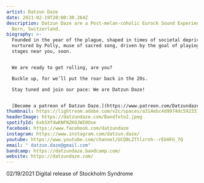 ```yaml
---
artist: Datzun Daze
date: 2021-02-19T20:00:30.264Z
description: Datzun Daze are a Post-melan-coholic Eurock Sound Experience out of
  Bern, Switzerland.
biography: >-
  Founded in the year of the plague, shaped in times of societal deprivation,
  nurtured by Polly, muse of sacred song, driven by the goal of playing on
  stages near you, soon.


  We are ready to get rolling, are you?

  Buckle up, for we’ll put the roar back in the 20s.

  Stay tuned and join our pace: We are Datzun Daze!


  [Become a patreon of Datzun Daze.](https://www.patreon.com/Datzundaze)
thumbnail: https://lightroom.adobe.com/v2c/spaces/a314ebc4d9974dc592337c6cdd0126b2/assets/d0f4db221e3ea0d8685a74e02a7aef61/revisions/7fc80d84b51547a9ab7c121da0a73800/renditions/413d2753ba0557afe2c00777f089e7e0
headerImage: https://datzundaze.com/Bandfoto2.jpeg
spotifyId: 6xb5XfdwKNFNZKOJWI0Ose
facebook: https://www.facebook.com/datzundaze
instagram: https://www.instagram.com/datzun.daze/
youtube: https://www.youtube.com/channel/UCQ0LZTtlzrnh--rEkHFG_7Q
email: " datzun.daze@gmail.com"
bandcamp: https://datzundaze.bandcamp.com/
website: https://datzundaze.com/
---
```

02/19/2021 Digital release of Stockholm Syndrome